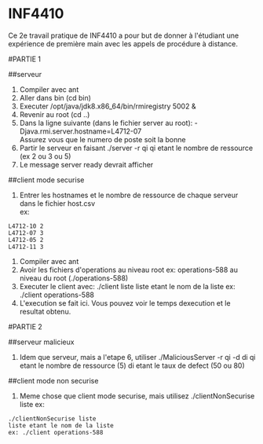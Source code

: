 # INF4410
Ce 2e travail pratique de INF4410 a pour but de donner à l'étudiant une expérience de première
main avec les appels de procédure à distance.


#PARTIE 1


##serveur 
1. Compiler avec ant
1. Aller dans bin (cd bin)
1. Executer /opt/java/jdk8.x86_64/bin/rmiregistry 5002 &
1. Revenir au root (cd ..)
1. Dans la ligne suivante (dans le fichier server au root):
  -Djava.rmi.server.hostname=L4712-07 \
  Assurez vous que le numero de poste soit la bonne 
1. Partir le serveur en faisant ./server -r qi 
qi etant le nombre de ressource (ex 2 ou 3 ou 5)
1. Le message server ready  devrait afficher 

##client mode securise
1. Entrer les hostnames et le nombre de ressource de chaque serveur dans le fichier host.csv \
ex:
```  
L4712-10 2
L4712-07 3
L4712-05 2
L4712-11 3
```

1. Compiler avec ant 
1. Avoir les fichiers d'operations au niveau root 
ex: operations-588 au niveau du root (./operations-588)
1. Executer le client avec:
./client liste
liste etant le nom de la liste 
ex: ./client operations-588
1. L'execution se fait ici. Vous pouvez voir le temps dexecution et le resultat obtenu.


#PARTIE 2


##serveur malicieux
1. Idem que serveur, mais a l'etape 6, utiliser ./MaliciousServer -r qi -d di
qi etant le nombre de ressource (5)
di etant le taux de defect (50 ou 80)

##client mode non securise
1. Meme chose que client mode securise,
mais utilisez ./clientNonSecurise liste 
ex:
```  
./clientNonSecurise liste
liste etant le nom de la liste 
ex: ./client operations-588
```  

